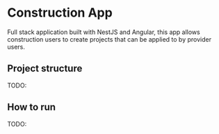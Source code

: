 # Construction App

Full stack application built with NestJS and Angular, this app allows construction users to create projects that can be applied to by provider users.

## Project structure

TODO:

## How to run

TODO:
